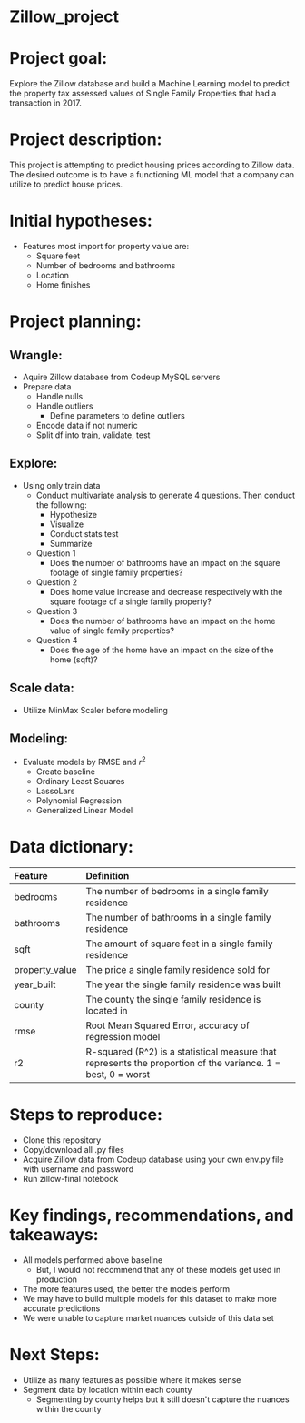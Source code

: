 # Zillow_project


# Project goal:
Explore the Zillow database and build a Machine Learning model to predict the property tax assessed values of Single Family Properties that had a transaction in 2017.


# Project description:
This project is attempting to predict housing prices according to Zillow data. The desired outcome is to have a functioning ML model that a company can utilize to predict house prices. 

# Initial hypotheses:
- Features most import for property value are:
    - Square feet
    - Number of bedrooms and bathrooms
    - Location
    - Home finishes

# Project planning:
## Wrangle:
- Aquire Zillow database from Codeup MySQL servers
- Prepare data
    - Handle nulls
    - Handle outliers
        - Define parameters to define outliers
    - Encode data if not numeric
    - Split df into train, validate, test
## Explore:
- Using only train data
    - Conduct multivariate analysis to generate 4 questions. Then conduct the following:
        - Hypothesize
        - Visualize
        - Conduct stats test
        - Summarize
    - Question 1
        - Does the number of bathrooms have an impact on the square footage of single family properties?
    - Question 2
        - Does home value increase and decrease respectively with the square footage of a single family property?
    - Question 3
        - Does the number of bathrooms have an impact on the home value of single family properties?
    - Question 4
        - Does the age of the home have an impact on the size of the home (sqft)?
## Scale data:
- Utilize MinMax Scaler before modeling
## Modeling:
- Evaluate models by RMSE and $r^2$
    - Create baseline
    - Ordinary Least Squares
    - LassoLars
    - Polynomial Regression
    - Generalized Linear Model





# Data dictionary:
| Feature | Definition |
|:--------|:-----------|
|bedrooms| The number of bedrooms in a single family residence|
|bathrooms| The number of bathrooms in a single family residence|
|sqft| The amount of square feet in a single family residence|
|property_value| The price a single family residence sold for|
|year_built| The year the single family residence was built|
|county| The county the single family residence is located in|
|rmse| Root Mean Squared Error, accuracy of regression model|
|r2| R-squared (R^2) is a statistical measure that represents the proportion of the variance. 1 = best, 0 = worst|


# Steps to reproduce:
- Clone this repository
- Copy/download all .py files
- Acquire Zillow data from Codeup database using your own env.py file with username and password
- Run zillow-final notebook


# Key findings, recommendations, and takeaways:

- All models performed above baseline
    - But, I would not recommend that any of these models get used in production
- The more features used, the better the models perform
- We may have to build multiple models for this dataset to make more accurate predictions
- We were unable to capture market nuances outside of this data set

# Next Steps:
- Utilize as many features as possible where it makes sense
- Segment data by location within each county
    - Segmenting by county helps but it still doesn't capture the nuances within the county














